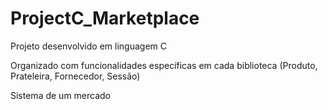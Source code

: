 # ProjectC_Marketplace

Projeto desenvolvido em linguagem C

Organizado com funcionalidades específicas em cada biblioteca 
(Produto, Prateleira, Fornecedor, Sessão)

Sistema de um mercado
